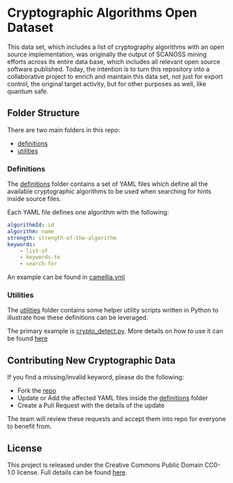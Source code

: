 # Cryptographic Algorithms Open Dataset

This data set, which includes a list of cryptography algorithms with an open source implementation, was originally the output of SCANOSS mining efforts across its entire data base, which includes all relevant open source software published. Today, the intention is to turn this repository into a collaborative project to enrich and maintain this data set, not just for export control, the original target activity, but for other purposes as well, like quantum safe.

## Folder Structure
There are two main folders in this repo:
* [definitions](definitions)
* [utilities](utilities)

### Definitions
The [definitions](definitions) folder contains a set of YAML files which define all
the available cryptographic algorithms to be used when searching for hints inside source files.

Each YAML file defines one algorithm with the following:
```yaml
algorithmId: id
algorithm: name
strength: strength-of-the-algorithm
keywords:
    - list-of
    - keywords-to
    - search-for
```

An example can be found in [camellia.yml](definitions/camellia.yaml)

### Utilities
The [utilities](utilities) folder contains some helper utility scripts written in Python to
illustrate how these definitions can be leveraged.

The primary example is [crypto_detect.py](utilities/crypto_detect.py).
More details on how to use it can be found [here](utilities/README.md)

## Contributing New Cryptographic Data
If you find a missing/invalid keyword, please do the following:
- Fork the [repo](https://github.com/scanoss/crypto_algorithms_open_dataset)
- Update or Add the affected YAML files inside the [definitions](definitions) folder
- Create a Pull Request with the details of the update

The team will review these requests and accept them into repo for everyone to benefit from.

## License
This project is released under the Creative Commons Public Domain CC0-1.0 license. 
Full details can be found [here](LICENSE).
